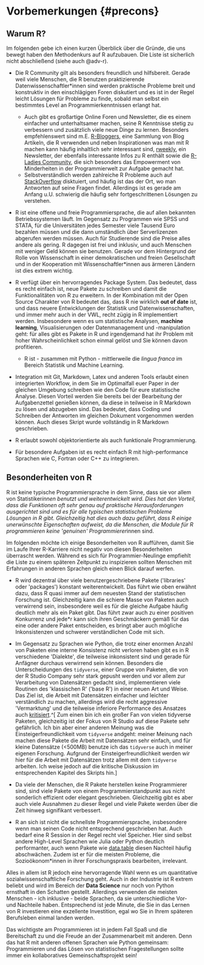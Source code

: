 # Vorbemerkungen {#precons}



## Warum R?

Im folgenden gebe ich einen kurzen Überblick über die Gründe, die uns bewegt
haben den Methodenkurs auf R aufzubauen. Die Liste ist sicherlich nicht 
abschließend (siehe auch @adv-r).

* Die R Community gilt als besonders freundlich und hilfsbereit. Gerade weil
viele Menschen, die R benutzen praktizierende Datenwissenschaftler*innen sind
werden praktische Probleme breit und konstruktiv in den einschlägigen Foren 
diskutiert und es ist in der Regel leicht Lösungen für Probleme zu finde, sobald 
man selbst ein bestimmtes Level an Programmierkenntnissen erlangt hat.
    * Auch gibt es großartige Online Foren und Newsletter, die es einem einfacher
    und unterhaltsamer machen, seine R Kenntnisse stetig zu verbessern und 
    zusätzlich viele neue Dinge zu lernen. Besonders empfehlenswert sind m.E.
    [R-Bloggers](https://www.r-bloggers.com/), eine Sammlung von Blog Artikeln, die R verwenden und neben 
    Inspirationen was man mit R machen kann häufig inhaltlich sehr interessant sind,
    [rweekly](https://rweekly.org/), ein Newsletter, der ebenfalls interessante Infos zu R enthält sowie 
    die [R-Ladies Community](https://rladies.org/), die sich besonders das Empowerment von Minderheiten in
    der Programmierwelt zur Aufgabe gemacht hat.
    * Selbstverständlich werden zahlreiche R Probleme auch auf [StackOverflow](https://stackoverflow.com/tags/r/info) 
    disktuiert, und häufig ist das der Ort, wo man Antworten auf seine Fragen findet.
    Allerdings ist es gerade am Anfang u.U. schwierig die häufig sehr fortgeschrittenen
    Lösungen zu verstehen.

* R ist eine offene und freie Programmiersprache, die auf allen bekannten 
  Betriebssystemen läuft. 
  Im Gegensatz zu Programmen wie SPSS und STATA, für die Universitäten jedes 
  Semester viele Tausend Euro bezahlen müssen und die dann umständlich über 
  Serverlizenzen abgerufen werden müssen.
  Auch für Studierende sind die Preise alles andere als gering. 
  R dagegen ist frei und inklusiv, und auch Menschen mit weniger Geld können 
  sie benutzen. 
  Gerade vor dem Hintergrund der Rolle von Wissenschaft in einer demokratischen
  und freien Gesellschaft und in der Kooperation mit Wissenschaftler*innen aus 
  ärmeren Ländern ist dies extrem wichtig.

* R verfügt über ein hervorragendes Package System. Das bedeutet, dass es recht
einfach ist, neue Pakete zu schreiben und damit die Funktionalitäten von R zu 
erweitern. In der Kombination mit der Open Source Charakter von R bedeutet das,
dass R nie wirklich **out of date** ist, und dass neuere Entwicklungen der 
Statistik und Datenwissenschaften, und immer mehr auch in der VWL, recht zügig
in R implementiert werden. Insbesondere wenn es um statistische Analysen,
**machine learning**, Visualisierungen oder Datenmanagement und -manipulation geht:
für alles gibt es Pakete in R und irgendjemand hat ihr Problem mit hoher 
Wahrscheinlichkeit schon einmal gelöst und Sie können davon profitieren.
    * R ist - zusammen mit Python - mittlerweile die *lingua franca* im 
    Bereich Statistik und Machine Learning.

* Integration mit Git, Markdown, Latex und anderen Tools erlaubt einen integrierten 
Workflow, in dem Sie im Optimalfall euer Paper in der gleichen Umgebung schreiben
wie den Code für eure statistische Analyse. Diesen Vorteil werden Sie bereits
bei der Bearbeitung der Aufgabenzettel genießen können, da diese in teilweise in R Markdown
zu lösen und abzugeben sind. Das bedeutet, dass Coding und Schreiben der Antworten
im gleichen Dokument vorgenommen werden können. Auch dieses Skript wurde 
vollständig in R Markdown geschrieben.

* R erlaubt sowohl objektorientierte als auch funktionale Programmierung.

* Für besondere Aufgaben ist es recht einfach R mit high-performance Sprachen
wie C, Fortran oder C++ zu integrieren.

## Besonderheiten von R

R ist keine typische Programmiersprache in dem Sinne, dass sie vor allem von
Statistiker*innen benutzt und weiterentwickelt wird.
Dies hat den Vorteil, dass die Funktionen oft sehr genau auf praktische 
Herausforderungen ausgerichtet sind und es für alle typischen statistischen
Probleme Lösungen in R gibt.
Gleichzeitig hat dies auch dazu geführt, dass R einige unerwünschte 
Eigenschaften aufweist, da die Menschen, die Module für R programmieren keine
'genuinen' Programmierer*innen sind.

Im folgenden möchte ich einige Besonderheiten von R aufführen, damit Sie im 
Laufe Ihrer R-Karriere nicht negativ von diesen Besonderheiten überrascht 
werden.
Während es sich für Programmier-Neulinge empfiehlt die Liste zu einem späteren
Zeitpunkt zu inspizieren sollten Menschen mit Erfahrungen in anderen Sprachen
gleich einen Blick darauf werfen.

* R wird dezentral über viele benutzergeschriebene Pakete ('libraries' oder
'packages') konstant weiterentwickelt. Das führt wie oben erwähnt dazu, dass
R quasi immer auf dem neuesten Stand der statistischen Forschung ist.
Gleichzeitig kann die schiere Masse von Paketen auch verwirrend sein, 
insbesondere weil es für die gleiche Aufgabe häufig deutlich mehr als ein Paket 
gibt. Das führt zwar auch zu einer positiven Konkurrenz und jede*r kann sich 
ihren Geschmäckern gemäß für das eine oder andere Paket entscheiden, es bringt
aber auch mögliche Inkonsistenzen und schwerer verständlichen Code mit sich.

* Im Gegensatz zu Sprachen wie Python, die trotz einer enormen Anzahl von Paketen
eine interne Konsistenz nicht verloren haben gibt es in R verschiedene 'Dialekte',
die teilweise inkonsistent sind und gerade für Anfägner durchaus verwirrend sein
können. Besonders die Unterscheidungen des `tidyverse`, einer Gruppe von Paketen,
die von der R Studio Company sehr stark gepusht werden und vor allem zur Verarbeitung
von Datensätzen gedacht sind, implementieren viele Routinen des 'klassischen R'
('base R') in einer neuen Art und Weise. Das Ziel ist, die Arbeit mit Datensätzen
einfacher und leichter verständlich zu machen, allerdings wird die recht aggressive
'Vermarktung' und die teilweise inferiore Performance des Ansatzes auch 
[kritisiert](https://github.com/matloff/TidyverseSkeptic).^[
Zum einen bin ich ein großer Fan von vielen tidyverse
Paketen, gleichzeitig ist der Fokus von R Studio auf diese Pakete sehr gefährlich.
Ich bin aber einer anderen Meinung was die Einsteigerfreundlichkeit vom `tidyverse` 
andgeht: meiner Meinung nach machen diese Pakete die Arbeit mit Datensätzen sehr 
einfach, und für kleine Datensätze (<500MB) benutze ich das `tidyverse` auch in
meiner eigenen Forschung. 
Aufgrund der Einsteigerfreundlichkeit werden wir hier für die Arbeit mit Datensätzen
trotz allem mit dem `tidyverse` arbeiten. Ich weise jedoch auf die kritische
Diskussion im entsprechenden Kapitel des Skripts hin.]

* Da viele der Menschen, die R Pakete herstellen keine Programmierer sind, sind
viele Pakete von einem Programmierstandpunkt aus nicht sonderlich effizient oder
elegant geschrieben. Gleichzeitig gibt es aber auch viele Ausnahmen zu dieser Regel 
und viele Pakete werden über die Zeit hinweg signifikant verbessert.

* R an sich ist nicht die schnellste Programmiersprache, insbesondere wenn man 
seinen Code nicht entsprechend geschrieben hat. Auch bedarf eine R Session in
der Regel recht viel Speicher. Hier sind selbst andere High-Level Sprachen wie
Julia oder Python deutlich performanter, auch wenn Pakete wie 
[data.table](https://rdatatable.gitlab.io/data.table/) diesen Nachteil häufig 
abschwächen. Zudem ist er für die meisten Probleme, die Sozioökonom*innen in
ihrer Forschungspraxis bearbeiten, irrelevant.

Alles in allem ist R jedoch eine hervorragende Wahl wenn es um quantitative
sozialwissenschaftliche Forschung geht. Auch in der Industrie ist R extrem 
beliebt und wird im Bereich der **Data Science** nur noch von Python ernsthaft
in den Schatten gestellt. Allerdings verwenden die meisten Menschen - ich inklusive -
beide Sprachen, da sie unterschiedliche Vor- und Nachteile haben.
Entsprechend ist jede Minute, die Sie in das Lernen von R investieren eine 
exzellente Investition, egal wo Sie in Ihrem späteren Berufsleben einmal landen 
werden.

Das wichtigste am Programmieren ist in jedem Fall Spaß und die Bereitschaft zu 
und die Freude an der Zusammenarbeit mit anderen. Denn das hat R mit anderen 
offenen Sprachen wie Python gemeinsam: Programmieren und das Lösen von 
statistischen Fragestellungen sollte immer ein kollaboratives Gemeinschaftsprojekt 
sein!
